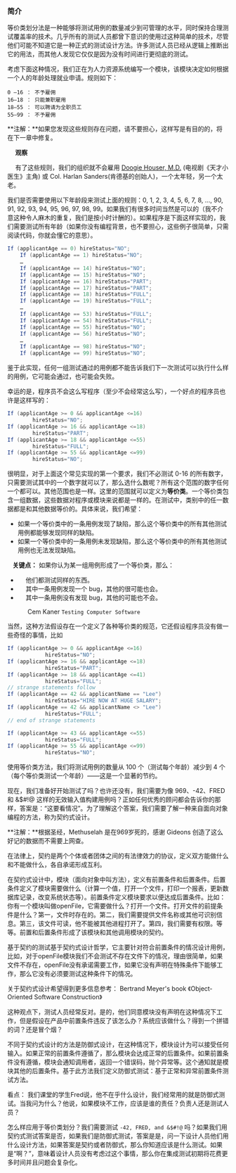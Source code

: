### 简介

等价类划分法是一种能够将测试用例的数量减少到可管理的水平，同时保持合理测试覆盖率的技术。几乎所有的测试人员都曾下意识的使用过这种简单的技术，尽管他们可能不知道它是一种正式的测试设计方法。许多测试人员已经从逻辑上推断出它的用法，而其他人发现它仅仅是因为没有时间进行更彻底的测试。

考虑下面这种情况，我们正在为人力资源系统编写一个模块，该模块决定如何根据一个人的年龄处理就业申请。规则如下：

```
0 –16 ： 不予雇佣
16–18 ： 只能兼职雇用
18–55 ： 可以聘请为全职员工
55–99 ： 不予雇佣
```

**注解：**如果您发现这些规则存在问题，请不要担心，这样写是有目的的，将在下一章中修复。

&emsp; **观察**

&emsp; 有了这些规则，我们的组织就不会雇用 [Doogie Houser, M.D.](https://zh.wikipedia.org/wiki/%E5%B0%BC%E7%88%BE%C2%B7%E6%9F%8F%E5%BE%B7%E7%83%88%C2%B7%E5%A4%8F%E9%87%8C%E6%96%AF) (电视剧《天才小医生》主角) 或 Col. Harlan Sanders(肯德基的创始人)，一个太年轻，另一个太老。

我们是否需要使用以下年龄段来测试上面的规则：0, 1, 2, 3, 4, 5, 6, 7, 8, ..., 90, 91, 92, 93, 94, 95, 96, 97, 98, 99。如果我们有很多时间当然是可以的（我不介意这种令人麻木的重复，我们是按小时计酬的）。如果程序是下面这样实现的，我们需要测试所有年龄（如果你没有编程背景，也不要担心，这些例子很简单，只需阅读代码，你就会懂它的意思）。

```java
If (applicantAge == 0) hireStatus="NO";
    If (applicantAge == 1) hireStatus="NO";
    …
    If (applicantAge == 14) hireStatus="NO";
    If (applicantAge == 15) hireStatus="NO";
    If (applicantAge == 16) hireStatus="PART";
    If (applicantAge == 17) hireStatus="PART";
    If (applicantAge == 18) hireStatus="FULL";
    If (applicantAge == 19) hireStatus="FULL";
    …
    If (applicantAge == 53) hireStatus="FULL";
    If (applicantAge == 54) hireStatus="FULL";
    If (applicantAge == 55) hireStatus="NO";
    If (applicantAge == 56) hireStatus="NO";
    …
    If (applicantAge == 98) hireStatus="NO";
    If (applicantAge == 99) hireStatus="NO";
```

鉴于此实现，任何一组测试通过的用例都不能告诉我们下一次测试可以执行什么样的用例，它可能会通过，也可能会失败。

幸运的是，程序员不会这么写程序（至少不会经常这么写），一个好点的程序员也许是这样写的：

```java
If (applicantAge >= 0 && applicantAge <=16)
        hireStatus="NO";
If (applicantAge >= 16 && applicantAge <=18)
        hireStatus="PART";
If (applicantAge >= 18 && applicantAge <=55)
        hireStatus="FULL";
If (applicantAge >= 55 && applicantAge <=99)
        hireStatus="NO";
```

很明显，对于上面这个常见实现的第一个要求，我们不必测试 0-16 的所有数字，只需要测试其中的一个数字就可以了，那么选什么数呢？所有这个范围的数字任何一个都可以。其他范围也是一样。这里的范围就可以定义为**等价类**。一个等价类包含一组数据，这些数据对程序或模块来说都是一样的。在测试中，类别中的任一数据都是和其他数据等价的。具体来说，我们希望：

- 如果一个等价类中的一条用例发现了缺陷，那么这个等价类中的所有其他测试用例都能够发现同样的缺陷。
- 如果一个等价类中的一条用例未发现缺陷，那么这个等价类中的所有其他测试用例也无法发现缺陷。

&nbsp;&nbsp; **关键点：** 如果你认为某一组用例形成了一个等价类，那么：

- &emsp; 他们都测试同样的东西。
- &emsp; 其中一条用例发现一个 bug，其他的很可能也会。
- &emsp; 其中一条用例没有发现 bug，其他的可能也不会。

&emsp;&emsp;&emsp; Cem Kaner  `Testing Computer Software`

当然，这种方法假设存在一个定义了各种等价类的规范，它还假设程序员没有做一些奇怪的事情，比如

```java
If (applicantAge >= 0 && applicantAge <=16)
            hireStatus="NO";
If (applicantAge >= 16 && applicantAge <=18)
            hireStatus="PART";
If (applicantAge >= 18 && applicantAge <=41)
            hireStatus="FULL";
// strange statements follow
If (applicantAge == 42 && applicantName == "Lee")
            hireStatus="HIRE NOW AT HUGE SALARY";
If (applicantAge == 42 && applicantName <> "Lee")
            hireStatus="FULL";
// end of strange statements

If (applicantAge >= 43 && applicantAge <=55)
            hireStatus="FULL";
If (applicantAge >= 55 && applicantAge <=99)
            hireStatus="NO";
```

使用等价类方法，我们将测试用例的数量从 100 个（测试每个年龄）减少到 4 个（每个等价类测试一个年龄）——这是一个显著的节约。

现在，我们准备好开始测试了吗？也许还没有，我们需要为像 969、-42、FRED 和 &$#!@ 这样的无效输入值构建用例吗？正如任何优秀的顾问都会告诉你的那样，答案是：“这要看情况”。为了理解这个答案，我们需要了解一种来自面向对象编程的方法，称为契约式设计。

**注解：**根据圣经，Methuselah 是在969岁死的，感谢 Gideons 创造了这么好记的数据而不需要上网查。

在法律上，契约是两个个体或者团体之间的有法律效力的协议，定义双方能做什么和不能做什么，各自承诺形成互利。

在契约式设计中，模块（面向对象中叫方法），定义有前置条件和后置条件。后置条件定义了模块需要做什么（计算一个值，打开一个文件，打印一个报表，更新数据库记录，改变系统状态等）。前置条件定义模块要求以便达成后置条件。比如：你有一个模块叫做openFile，它需要做什么？打开一个文件。打开文件的前提条件是什么？第一，文件时存在的。第二，我们需要提供文件名称或其他可识别信息。第三，该文件可读，他不能被其他进程打开了。第四，我们需要有权限。等等。前置和后置条件形成了该模块和其他调用模块的契约。

基于契约的测试基于契约式设计哲学，它主要针对符合前置条件的情况设计用例，比如，对于openFile模块我们不会测试不存在文件下的情况，理由很简单，如果文件不存在，openFile没有承诺需要工作，如果它没有声明在特殊条件下能够工作，那么它没有必须要测试这种条件下的情况。

关于契约式设计希望得到更多信息参考： Bertrand Meyer's book 《Object-Oriented Software Construction》 

这种观点下，测试人员经常反对。是的，他们同意模块没有声明在这种情况下工作，但是假设在产品中前置条件违反了该怎么办？系统应该做什么？得到一个拼错的词？还是冒个烟？

不同于契约式设计的方法是防御式设计，在这种情况下，模块设计为可以接受任何输入。如果正常的前置条件遵循了，那么模块会达成正常的后置条件。如果前置条件没有遵循，模块会通知调用者，返回一个错误码，抛个异常等。这个通知就是模块其他的后置条件。基于此方法我们定义防御式测试：基于正常和异常前置条件测试方法。

看点： 我们课堂的学生Fred说，他不在乎什么设计，我们经常用的就是防御式测试。当我问为什么？他说，如果模块不工作，应该是谁的责任？负责人还是测试人员？

怎么样应用于等价类划分？我们需要测试 `-42, FRED, and &$#!@` 吗？如果我们用契约式测试答案是否，如果我们是防御式测试，答案是是，问一下设计人员他们用什么设计方法，如果答案是契约或者防御式，那么你知道应该是什么测试。如果是“啊？”，意味着设计人员没有考虑过这个事情，那么你在集成测试初期将花费更多时间并且问题会复杂化。